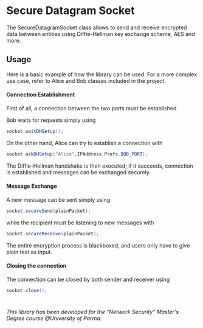 # Secure Datagram Socket 
The SecureDatagramSocket class allows to send and receive encrypted data between entities using Diffie-Hellman key exchange scheme, AES and more.

## Usage
Here is a basic example of how the library can be used. For a more complex use case, refer to Alice and Bob classes included in the project.

#### Connection Establishment
First of all, a connection between the two parts must be established.

Bob waits for requests simply using
```java
socket.waitDHSetup();
```
On the other hand, Alice can try to establish a connection with
```java
socket.askDHSetup("Alice",IPAddress,Prefs.BOB_PORT);
```
The Diffie-Hellman handshake is then executed; if it succeeds, connection is established and messages can be exchanged securely.

#### Message Exchange
A new message can be sent simply using
```java
socket.secureSend(plainPacket);
```
while the recipient must be listening to new messages with
```java
socket.secureReceive(plainPacket);
```
The entire encryption process is blackboxed, and users only have to give plain text as input.

#### Closing the connection
The connection can be closed by both sender and receiver using
```java
socket.close();
```
#
_This library has been developed for the "Network Security" Master's Degree course @University of Parma._